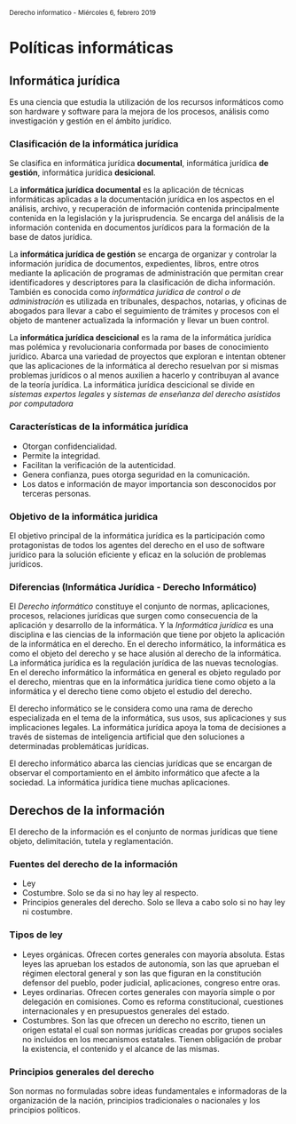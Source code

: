 <small>Derecho informatico - Miércoles 6, febrero 2019</small>

# Políticas informáticas

## Informática jurídica

Es una ciencia que estudia la utilización de los recursos informáticos como son hardware y software para la mejora de los procesos, análisis como investigación y gestión en el ámbito jurídico.

### Clasificación de la informática jurídica

Se clasifica en informática jurídica **documental**, informática jurídica **de gestión**, informática jurídica **desicional**. 

La **informática jurídica documental** es la aplicación de técnicas informáticas aplicadas a la documentación jurídica en los aspectos en el análisis, archivo, y recuperación de información contenida principalmente contenida en la legislación y la jurisprudencia. Se encarga del análisis de la información contenida en documentos jurídicos para la formación de la base de datos jurídica.

La **informática jurídica de gestión** se encarga de organizar y controlar la información jurídica de documentos, expedientes, libros, entre otros mediante la aplicación de programas de administración que permitan crear identificadores y descriptores para la clasificación de dicha información. También es conocida como *informática jurídica de control o de administración* es utilizada en tribunales, despachos, notarias, y oficinas de abogados para llevar a cabo el seguimiento de trámites y procesos con el objeto de mantener actualizada la información y llevar un buen control.

La **informática jurídica descicional** es la rama de la informática jurídica mas polémica y revolucionaria conformada por bases de conocimiento jurídico. Abarca una variedad de proyectos que exploran e intentan obtener que las aplicaciones de la informática al derecho resuelvan por si mismas problemas jurídicos o al menos auxilien a hacerlo y contribuyan al avance de la teoría jurídica. La informática jurídica descicional se divide en *sistemas expertos legales* y *sistemas de enseñanza del derecho asistidos por computadora*

### Características de la informática jurídica

-  Otorgan confidencialidad.
-  Permite la integridad. 
-  Facilitan la verificación de la autenticidad.
-  Genera confianza, pues otorga seguridad en la comunicación.
-  Los datos e información de mayor importancia son desconocidos por terceras personas.

### Objetivo de la informática juridica

El objetivo principal de la informática jurídica es la participación como protagonistas de todos los agentes del derecho en el uso de software jurídico para la solución eficiente y eficaz en la solución de problemas jurídicos.

### Diferencias (Informática Jurídica - Derecho Informático)

El *Derecho informático* constituye el conjunto de normas, aplicaciones, procesos, relaciones jurídicas que surgen como consecuencia de la aplicación y desarrollo de la informática. Y la *Informática jurídica* es una disciplina  e las ciencias de la información que tiene por objeto la aplicación de la informática en el derecho. En el derecho informático, la informática es como el objeto del derecho y se hace alusión al derecho de la informática. La informática jurídica es la regulación jurídica de las nuevas tecnologías. En el derecho informático la informática en general es objeto regulado por el derecho, mientras que en la informática jurídica tiene como objeto a la informática y el derecho tiene como objeto el estudio del derecho. 

El derecho informático se le considera como una rama de derecho especializada en  el tema de la informática, sus usos, sus aplicaciones y sus implicaciones legales. La informática jurídica apoya la toma de decisiones a través de sistemas de inteligencia artificial que den soluciones a determinadas problemáticas jurídicas. 

El derecho informático abarca las ciencias jurídicas que se encargan de observar el comportamiento en el ámbito informático que afecte a la sociedad. La informática jurídica tiene muchas aplicaciones. 

## Derechos de la información 

El derecho de la información es el conjunto de normas jurídicas  que tiene objeto, delimitación, tutela y reglamentación. 

### Fuentes del derecho de la información

-  Ley
-  Costumbre. Solo se da si no hay ley al respecto.
-  Principios generales del derecho. Solo se lleva a cabo solo si no hay ley ni costumbre.

### Tipos de ley

-   Leyes orgánicas. Ofrecen cortes generales con mayoría absoluta. Estas leyes las aprueban los estados de autonomía, son las que aprueban el régimen electoral general y son las que figuran en la constitución defensor del pueblo, poder judicial, aplicaciones, congreso entre oras.
-  Leyes ordinarias. Ofrecen cortes generales con mayoría simple o por delegación en comisiones. Como es reforma constitucional, cuestiones internacionales y en presupuestos generales del estado. 
-  Costumbres. Son las que ofrecen un derecho no escrito, tienen un origen estatal el cual son normas jurídicas creadas por grupos sociales no incluidos en los mecanismos estatales. Tienen obligación de probar la existencia, el contenido y el alcance de las mismas. 

### Principios generales del derecho

Son normas no formuladas sobre ideas fundamentales e informadoras de la organización de la nación, principios tradicionales o nacionales y los principios políticos.